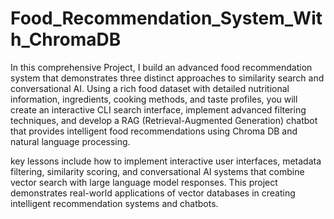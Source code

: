 # Food_Recommendation_System_With_ChromaDB

 In this comprehensive Project, I build an advanced food recommendation system that demonstrates three distinct approaches to similarity search and conversational AI. Using a rich food dataset with detailed nutritional information, ingredients, cooking methods, and taste profiles, you will create an interactive CLI search interface, implement advanced filtering techniques, and develop a RAG (Retrieval-Augmented Generation) chatbot that provides intelligent food recommendations using Chroma DB and natural language processing.

key lessons include how to implement interactive user interfaces, metadata filtering, similarity scoring, and conversational AI systems that combine vector search with large language model responses. This project demonstrates real-world applications of vector databases in creating intelligent recommendation systems and chatbots.
